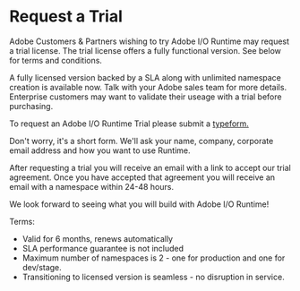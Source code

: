 # Request a Trial

Adobe Customers & Partners wishing to try Adobe I/O Runtime may request a trial license. The trial license offers a fully functional version. See below for terms and conditions.
 
A fully licensed version backed by a SLA along with unlimited namespace creation is available now. Talk with your Adobe sales team for more details. Enterprise customers may want to validate their useage with a trial before purchasing.

To request an Adobe I/O Runtime Trial please submit a [typeform.](https://adobeio.typeform.com/to/RWhT8Y)

Don't worry, it's a short form. We'll ask your name, company, corporate email address and how you want to use Runtime. 

After requesting a trial you will receive an email with a link to accept our trial agreement. Once you have accepted that agreement you will receive an email with a namespace within 24-48 hours.
  
We look forward to seeing what you will build with Adobe I/O Runtime! 
 
Terms:
* Valid for 6 months, renews automatically
* SLA performance guarantee is not included
* Maximum number of namespaces is 2 - one for production and one for dev/stage.
* Transitioning to licensed version is seamless - no disruption in service.
